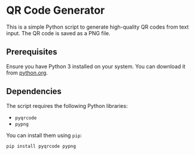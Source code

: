 # QR Code Generator

This is a simple Python script to generate high-quality QR codes from text input. The QR code is saved as a PNG file.

## Prerequisites

Ensure you have Python 3 installed on your system. You can download it from [python.org](https://www.python.org/).

## Dependencies

The script requires the following Python libraries:
- `pyqrcode`
- `pypng`

You can install them using `pip`:

```sh
pip install pyqrcode pypng
